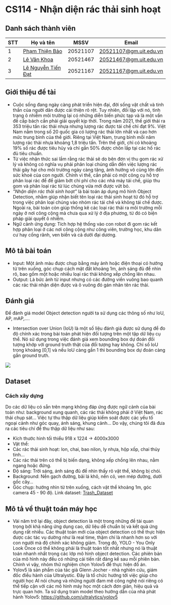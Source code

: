 # CS114 - Nhận diện rác thải sinh hoạt
## Danh sách thành viên
| STT | Họ và tên | MSSV | Email |
|-----|-------|------|-------|
| 1 | [Phạm Thiện Bảo](https://github.com/beetibao) | 20521107 | 20521107@gm.uit.edu.vn |
| 2 | [Lê Văn Khoa](https://github.com/Levankhoa150102) | 20521467 | 20521467@gm.uit.edu.vn |
| 3 | [Lê Nguyễn Tiến Đạt](https://github.com/lenguyentiendat) | 20521167 | 20521167@gm.uit.edu.vn |

## Giới thiệu đề tài
- Cuộc sống đang ngày càng phát triển hiện đại, đời sống vật chất và tinh thần của người dân được cải thiện rõ rệt. Tuy nhiên, đối lập với nó, tình trạng ô nhiễm môi trường lại có những diễn biến phức tạp và là một vấn đề cấp bách cần phải giải quyết kịp thời. Trong năm 2021, thế giới thải ra 353 triệu tấn rác thải nhựa nhưng lượng rác được tái chế chỉ đạt 9%. Việt Nam nằm trong số 20 quốc gia có lượng rác thải lớn nhất và cao hơn mức trung bình của thế giới. Riêng tại Việt Nam, trung bình mỗi năm lượng rác thải nhựa khoảng 1,8 triệu tấn. Trên thế giới, chỉ có khoảng 19% số rác được tiêu hủy và chỉ gần 50% được chôn lấp tại các hố rác đủ tiêu chuẩn. 
- Từ việc nhận thức sai lầm rằng rác thải sẽ do bên đơn vị thu gom rác xử lý và không có nghĩa vụ phải phân loại chúng dẫn đến việc lượng rác thải gây hại cho môi trường ngày càng tăng, ảnh hưởng vô cùng lớn đến sức khoẻ của con người. Chính vì thế, cần phải có một công cụ hỗ trợ phân loại rác để để giảm bớt chi phí cho các nhà máy tái chế, giúp thu gom và phân loại rác từ lúc chúng vừa mới được vứt bỏ. 
- *"Nhận diện rác thải sinh hoạt"* là bài toán áp dụng mô hình Object Detection, nhằm giúp nhận biết tên loại rác thải sinh hoạt từ đó hỗ trợ trong việc phân loại chúng vào nhóm rác tái chế và không tái chế được. Ngoài ra, bài toán còn giúp thống kê các loại rác thải ra môi trường mỗi ngày ở nơi công cộng mà chưa qua xử lý ở địa phương, từ đó có biện pháp giải quyết ô nhiễm.
- Ngữ cảnh ứng dụng: Tích hợp hệ thống vào con robot đi gom rác kết hợp phân loại ở các nơi công cộng như công viên, trường học, khu dân cư hay cống rãnh, ven biển và cả dưới đại dương.

## Mô tả bài toán
- Input: Một ảnh màu được chụp bằng máy ảnh hoặc điện thoại có hướng từ trên xuống, góc chụp cách mặt đất khoảng 1m, ánh sáng đủ để nhìn rõ, bao gồm một hoặc nhiều loại rác thải không xếp chồng lên nhau.
- Output: Là bức ảnh từ input nhưng có các đường viền vuông bao quanh các rác thải nhận diện được và ô vuông đó gán nhãn tên rác thải.

## Đánh giá
Để đánh giá model Object detection người ta sử dụng các thông số như IoU, AP, mAP,….
- Intersection over Union (IoU) là một số liệu đánh giá được sử dụng để đo độ chính xác trong bài toán phát hiện đối tượng trên một tập dữ liệu cụ thể. Nó sử dụng trong việc đánh giá xem bounding box dự đoán đối tượng khớp với ground truth thật của đối tượng hay không. Chỉ số IoU trong khoảng [0,1] và nếu IoU càng gần 1 thì bounding box dự đoán càng gần ground truth.
<img src="https://929687.smushcdn.com/2633864/wp-content/uploads/2016/09/iou_equation.png?lossy=1&strip=1&webp=1">

## Dataset
### Cách xây dựng
Do các dữ liệu có sẵn trên mạng không đáp ứng được ngữ cảnh của bài toán như: background xung quanh, các rác thải không phải ở Việt Nam, rác thải chụp sát…
Việc tự thu thập dữ liệu giúp kiểm soát được các yếu tố ngoại cảnh như góc quay, ánh sáng, khung cảnh... Do vậy, chúng tôi đã đưa ra các tiêu chí để thu thập dữ liệu như sau: 
- Kích thước hình tối thiểu 918 x 1224 → 4000x3000
- Vật thể: 
 - Các rác thải sinh hoạt: lon, chai, bao nilon, ly nhựa, hộp xốp, chai thủy tinh...
 - Các rác thải trên có thể bị biến dạng, không xếp chồng lên nhau, nằm ngang hoặc đứng.
- Độ sáng: Trời sáng, ánh sáng đủ để nhìn thấy rõ vật thể, không bị chói.
- Background: Nền gạch đường, bãi lá khô, nền cỏ, ven mép đường, dưới gốc cây…
- Góc chụp: hướng nhìn từ trên xuống, cách vật thể khoảng 1m, góc camera 45 - 90 độ.
Link dataset: [Trash_Dataset](https://drive.google.com/drive/folders/1--Qa6LCG188SyTX5cwfzCBE9V1-eYBOB?usp=sharing)

## Mô tả về thuật toán máy học
- Vài năm trở lại đây, object detection là một trong những đề tài quan trọng bởi khả năng ứng dụng cao, dữ liệu dễ chuẩn bị và kết quả ứng dụng rất nhiều. Các thuật toán mới của object detection có thể thực hiện được các tác vụ dường như là real time, thậm chí là nhanh hơn so với con người mà độ chính xác không giảm. Trong đó, YOLO - You Only Look Once có thể không phải là thuật toán tốt nhất nhưng nó là thuật toán nhanh nhất trong các lớp mô hình object detection. Các phiên bản của mô hình này đều có những cải tiến rất đáng kể sau mỗi phiên bản. Chính vì vậy, nhóm thử nghiệm chọn Yolov5 để thực hiện đồ án.
- Yolov5 là sản phẩm của tác giả Glenn Jocher - nhà nghiên cứu, giám đốc điều hành của Ultralystic. Đây là tổ chức hướng tới việc giúp cho người học AI nói chung và những người đam mê công nghệ nói riêng có thể tiếp cận với các mô hình máy học một cách đơn giản, hiệu quả và trực quan hơn.
Ta sử dụng train model theo hướng dẫn của nhà phát hành Yolov5: https://github.com/ultralytics/yolov5
